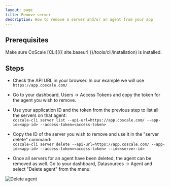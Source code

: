 ```yaml
---
layout: page
title: Remove server
description: How to remove a server and/or an agent from your app
---
```


## Prerequisites

Make sure CoScale [CLI]({{ site.baseurl }}/tools/cli/installation) is installed.

## Steps

* Check the API URL in your browser. In our example we will use `https://app.coscale.com/`

* Go to your dashboard, Users -> Access Tokens and copy the token for the agent you wish to remove.

* Use your application ID and the token from the previous step to list all the servers on that agent:  
`coscale-cli server list --api-url=https://app.coscale.com/ --app-id=<app-id> --access-token=<access-token>`

* Copy the ID of the server you wish to remove and use it in the "server delete" command:  
`coscale-cli server delete --api-url=https://app.coscale.com/ --app-id=<app-id> --access-token=<access-token> --id=<server-id>`

* Once all servers for an agent have been deleted, the agent can be removed as well. Go to your dashboard, Datasources -> Agent and select "Delete agent" from the menu:

<img alt="Delete agent" src="{{ site.baseurl }}/gfx/agent/delete-agent.png" style="img-responsive"/>
